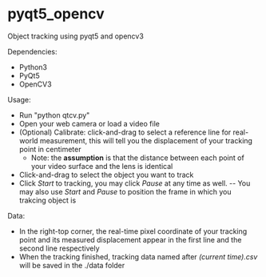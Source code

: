 # pyqt5_opencv
Object tracking using pyqt5 and opencv3

Dependencies:
- Python3
- PyQt5
- OpenCV3

Usage:
- Run "python qtcv.py"
- Open your web camera or load a video file
- (Optional) Calibrate: click-and-drag to select a reference line for real-world measurement, this will tell you the displacement of your tracking point in centimeter
  - Note: the __assumption__ is that the distance between each point of your video surface and the lens is identical
- Click-and-drag to select the object you want to track
- Click *Start* to tracking, you may click *Pause* at any time as well.
-- You may also use *Start* and *Pause* to position the frame in which you trakcing object is

Data:
- In the right-top corner, the real-time pixel coordinate of your tracking point and its measured displacement appear in the first line and the second line respectively
- When the tracking finished, tracking data named after *(current time).csv* will be saved in the ./data folder
